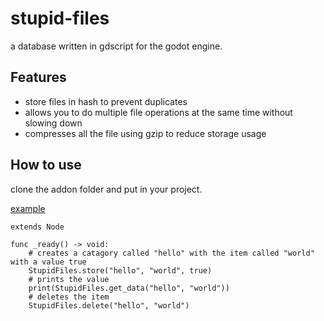# stupid-files
a database written in gdscript for the godot engine.

## Features
- store files in hash to prevent duplicates
- allows you to do multiple file operations at the same time without slowing down
- compresses all the file using gzip to reduce storage usage

## How to use
clone the addon folder and put in your project.

[example](example.gd)
```gdscript
extends Node

func _ready() -> void:
	# creates a catagory called "hello" with the item called "world" with a value true
	StupidFiles.store("hello", "world", true)
	# prints the value
	print(StupidFiles.get_data("hello", "world"))
	# deletes the item
	StupidFiles.delete("hello", "world")
```
